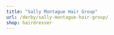 ```yaml
---
title: "Sally Montague Hair Group"
url: /derby/sally-montague-hair-group/
shop: hairdresser
---
```

